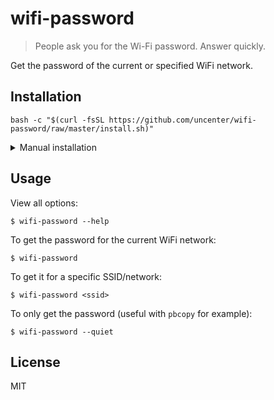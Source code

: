 # wifi-password

> People ask you for the Wi-Fi password. Answer quickly.

Get the password of the current or specified WiFi network.

## Installation

```
bash -c "$(curl -fsSL https://github.com/uncenter/wifi-password/raw/master/install.sh)"
```

<details>
<summary>Manual installation</summary>
<ol>
<li>Download <a href="https://raw.githubusercontent.com/uncenter/wifi-password/master/wifi-password.sh"><code>wifi-password.sh</code></a> and move it to <code>/usr/local/bin/wifi-password</code> (you may need <code>sudo</code>).</li>
<li>Make `wifi-password` executable (e.g. <code>chmod +x /usr/local/bin/wifi-password</code>).</li>
</ol>
</details>

## Usage

View all options:

```
$ wifi-password --help
```

To get the password for the current WiFi network:

```
$ wifi-password
```

To get it for a specific SSID/network:

```
$ wifi-password <ssid>
```

To only get the password (useful with `pbcopy` for example):

```
$ wifi-password --quiet
```

## License

MIT
